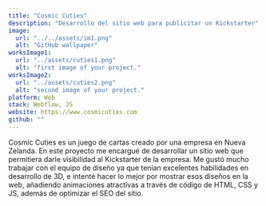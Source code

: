 ```yaml
---
title: "Cosmic Cuties"
description: "Desarrollo del sitio web para publicitar un Kickstarter"
image:
  url: "../../assets/im1.png"
  alt: "GitHub wallpaper"
worksImage1:
  url: "../assets/cuties1.png"
  alt: "first image of your project."
worksImage2:
  url: "../assets/cuties2.png"
  alt: "second image of your project."
platform: Web
stack: Webflow, JS
website: https://www.cosmicuties.com
github: ""
---
```


Cosmic Cuties es un juego de cartas creado por una empresa en Nueva Zelanda. En este proyecto me encargué de desarrollar un sitio web que permitiera darle visibilidad al Kickstarter de la empresa. Me gustó mucho trabajar con el equipo de diseño ya que tenían excelentes habilidades en desarrollo de 3D, e intenté hacer lo mejor por mostrar esos diseños en la web, añadiendo animaciones atractivas a través de código de HTML, CSS y JS, además de optimizar el SEO del sitio.
